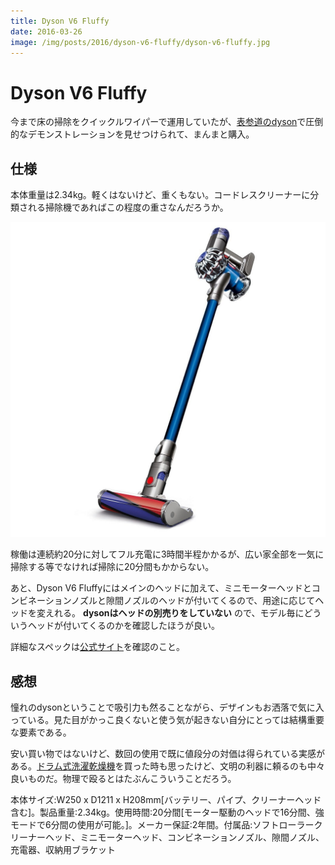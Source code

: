 ```yaml
---
title: Dyson V6 Fluffy
date: 2016-03-26
image: /img/posts/2016/dyson-v6-fluffy/dyson-v6-fluffy.jpg
---
```


# Dyson V6 Fluffy

今まで床の掃除をクイックルワイパーで運用していたが、[表参道のdyson](https://goo.gl/maps/GJAIK)で圧倒的なデモンストレーションを見せつけられて、まんまと購入。

## 仕様

本体重量は2.34kg。軽くはないけど、重くもない。コードレスクリーナーに分類される掃除機であればこの程度の重さなんだろうか。

![Dyson V6 Fluffy](/img/posts/2016/dyson-v6-fluffy/dyson-v6-fluffy.jpg)

稼働は連続約20分に対してフル充電に3時間半程かかるが、広い家全部を一気に掃除する等でなければ掃除に20分間もかからない。

あと、Dyson V6 Fluffyにはメインのヘッドに加えて、ミニモーターヘッドとコンビネーションノズルと隙間ノズルのヘッドが付いてくるので、用途に応じてヘッドを変えれる。 **dysonはヘッドの別売りをしていない** ので、モデル毎にどういうヘッドが付いてくるのかを確認したほうが良い。

詳細なスペックは[公式サイト](http://www.dyson.co.jp/dyson-vacuums/cordless/dyson-v6/dyson-v6-fluffy.aspx)を確認のこと。

## 感想

憧れのdysonということで吸引力も然ることながら、デザインもお洒落で気に入っている。見た目がかっこ良くないと使う気が起きない自分にとっては結構重要な要素である。

安い買い物ではないけど、数回の使用で既に値段分の対価は得られている実感がある。[ドラム式洗濯乾燥機](/posts/2015/panasonic-petit-drum.html)を買った時も思ったけど、文明の利器に頼るのも中々良いものだ。物理で殴るとはたぶんこういうことだろう。

<affiliate-link
  src="https://images-na.ssl-images-amazon.com/images/I/61dE16m97YL._SX425_.jpg"
  href="https://www.amazon.co.jp/dp/B00XHCML9G/"
  tag="1000ch-22"
  title="Dyson V6 Fluffy SV09MH SV09MH">
  本体サイズ:W250 x D1211 x H208mm[バッテリー、パイプ、クリーナーヘッド含む]。製品重量:2.34kg。使用時間:20分間[モーター駆動のヘッドで16分間、強モードで6分間の使用が可能。]。メーカー保証:2年間。付属品:ソフトローラークリーナーヘッド、ミニモーターヘッド、コンビネーションノズル、隙間ノズル、充電器、収納用ブラケット
</affiliate-link>
